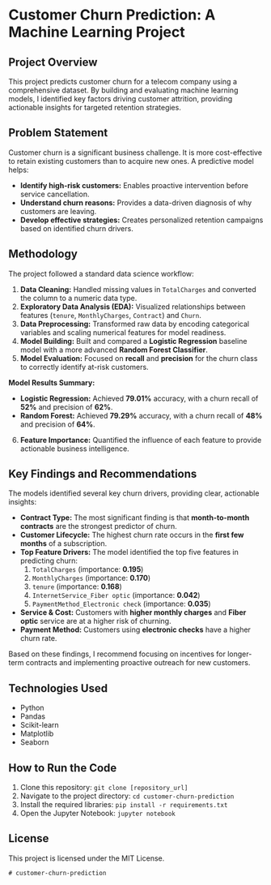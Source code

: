 # Customer Churn Prediction: A Machine Learning Project

## Project Overview

This project predicts customer churn for a telecom company using a comprehensive dataset. By building and evaluating machine learning models, I identified key factors driving customer attrition, providing actionable insights for targeted retention strategies.

## Problem Statement

Customer churn is a significant business challenge. It is more cost-effective to retain existing customers than to acquire new ones. A predictive model helps:

* **Identify high-risk customers:** Enables proactive intervention before service cancellation.
* **Understand churn reasons:** Provides a data-driven diagnosis of why customers are leaving.
* **Develop effective strategies:** Creates personalized retention campaigns based on identified churn drivers.

## Methodology

The project followed a standard data science workflow:

1.  **Data Cleaning:** Handled missing values in `TotalCharges` and converted the column to a numeric data type.
2.  **Exploratory Data Analysis (EDA):** Visualized relationships between features (`tenure`, `MonthlyCharges`, `Contract`) and `Churn`.
3.  **Data Preprocessing:** Transformed raw data by encoding categorical variables and scaling numerical features for model readiness.
4.  **Model Building:** Built and compared a **Logistic Regression** baseline model with a more advanced **Random Forest Classifier**.
5.  **Model Evaluation:** Focused on **recall** and **precision** for the churn class to correctly identify at-risk customers.

**Model Results Summary:**

* **Logistic Regression:** Achieved **79.01%** accuracy, with a churn recall of **52%** and precision of **62%**.
* **Random Forest:** Achieved **79.29%** accuracy, with a churn recall of **48%** and precision of **64%**.

6.  **Feature Importance:** Quantified the influence of each feature to provide actionable business intelligence.

## Key Findings and Recommendations

The models identified several key churn drivers, providing clear, actionable insights:

* **Contract Type:** The most significant finding is that **month-to-month contracts** are the strongest predictor of churn.
* **Customer Lifecycle:** The highest churn rate occurs in the **first few months** of a subscription.
* **Top Feature Drivers:** The model identified the top five features in predicting churn:
    1.  `TotalCharges` (importance: **0.195**)
    2.  `MonthlyCharges` (importance: **0.170**)
    3.  `tenure` (importance: **0.168**)
    4.  `InternetService_Fiber optic` (importance: **0.042**)
    5.  `PaymentMethod_Electronic check` (importance: **0.035**)
* **Service & Cost:** Customers with **higher monthly charges** and **Fiber optic** service are at a higher risk of churning.
* **Payment Method:** Customers using **electronic checks** have a higher churn rate.

Based on these findings, I recommend focusing on incentives for longer-term contracts and implementing proactive outreach for new customers.

## Technologies Used

* Python
* Pandas
* Scikit-learn
* Matplotlib
* Seaborn

## How to Run the Code

1.  Clone this repository: `git clone [repository_url]`
2.  Navigate to the project directory: `cd customer-churn-prediction`
3.  Install the required libraries: `pip install -r requirements.txt`
4.  Open the Jupyter Notebook: `jupyter notebook`

## License

This project is licensed under the MIT License.
```eof# customer-churn-prediction
# customer-churn-prediction
